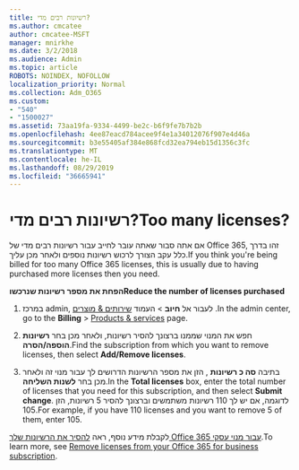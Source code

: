 ```yaml
---
title: רשיונות רבים מדי?
ms.author: cmcatee
author: cmcatee-MSFT
manager: mnirkhe
ms.date: 3/2/2018
ms.audience: Admin
ms.topic: article
ROBOTS: NOINDEX, NOFOLLOW
localization_priority: Normal
ms.collection: Adm_O365
ms.custom:
- "540"
- "1500027"
ms.assetid: 73aa19fa-9334-4499-be2c-b6f9fe7b7b2b
ms.openlocfilehash: 4ee87eacd784acee9f4e1a34012076f907e4d46a
ms.sourcegitcommit: b3e55405af384e868fcd32ea794eb15d1356c3fc
ms.translationtype: MT
ms.contentlocale: he-IL
ms.lasthandoff: 08/29/2019
ms.locfileid: "36665941"
---
```

# <a name="too-many-licenses"></a><span data-ttu-id="dd99f-102">רשיונות רבים מדי?</span><span class="sxs-lookup"><span data-stu-id="dd99f-102">Too many licenses?</span></span>

<span data-ttu-id="dd99f-103">אם אתה סבור שאתה עובר לחייב עבור רשיונות רבים מדי של Office 365, זהו בדרך כלל עקב הצורך לרכוש רשיונות נוספים ולאחר מכן עליך.</span><span class="sxs-lookup"><span data-stu-id="dd99f-103">If you think you're being billed for too many Office 365 licenses, this is usually due to having purchased more licenses then you need.</span></span>
  
<span data-ttu-id="dd99f-104">**הפחת את מספר רשיונות שנרכשו**</span><span class="sxs-lookup"><span data-stu-id="dd99f-104">**Reduce the number of licenses purchased**</span></span>
  
1. <span data-ttu-id="dd99f-105">במרכז admin, לעבור אל **חיוב** \> העמוד [שירותים & מוצרים](https://go.microsoft.com/fwlink/p/?linkid=842054) .</span><span class="sxs-lookup"><span data-stu-id="dd99f-105">In the admin center, go to the **Billing** \> [Products & services](https://go.microsoft.com/fwlink/p/?linkid=842054) page.</span></span>

2. <span data-ttu-id="dd99f-106">חפש את המנוי שממנו ברצונך להסיר רשיונות, ולאחר מכן בחר **רשיונות הוספה/הסרה**.</span><span class="sxs-lookup"><span data-stu-id="dd99f-106">Find the subscription from which you want to remove licenses, then select **Add/Remove licenses**.</span></span>

3. <span data-ttu-id="dd99f-107">בתיבה **סה כ רשיונות** , הזן את מספר הרשיונות הדרושים לך עבור מנוי זה ולאחר מכן בחר **לשנות השליחה**.</span><span class="sxs-lookup"><span data-stu-id="dd99f-107">In the **Total licenses** box, enter the total number of licenses that you need for this subscription, and then select **Submit change**.</span></span> <span data-ttu-id="dd99f-108">לדוגמה, אם יש לך 110 רשיונות משתמשים וברצונך להסיר 5 רשיונות, הזן 105.</span><span class="sxs-lookup"><span data-stu-id="dd99f-108">For example, if you have 110 licenses and you want to remove 5 of them, enter 105.</span></span>

<span data-ttu-id="dd99f-109">לקבלת מידע נוסף, ראה [להסיר את הרשיונות שלך Office 365 עבור מנוי עסקי](https://docs.microsoft.com/office365/admin/subscriptions-and-billing/remove-licenses-from-subscription).</span><span class="sxs-lookup"><span data-stu-id="dd99f-109">To learn more, see [Remove licenses from your Office 365 for business subscription](https://docs.microsoft.com/office365/admin/subscriptions-and-billing/remove-licenses-from-subscription).</span></span>